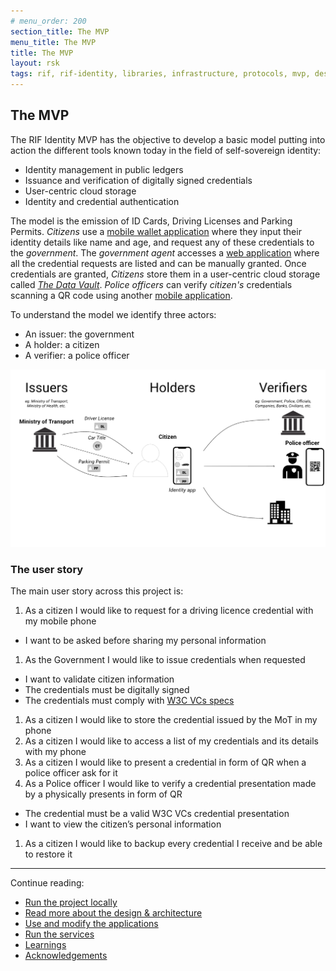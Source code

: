 ```yaml
---
# menu_order: 200
section_title: The MVP
menu_title: The MVP
title: The MVP
layout: rsk
tags: rif, rif-identity, libraries, infrastructure, protocols, mvp, design, rbtc, defi, decentralized, quick-start, guides, tutorial, networks, dapps, tools, rootstock, rsk, ethereum, smart-contracts, install, get-started, how-to, mainnet, testnet, contracts, wallets, web3, crypto
---
```


## The MVP

The RIF Identity MVP has the objective to develop a basic model putting into action the different tools known today in the field of self-sovereign identity:
- Identity management in public ledgers
- Issuance and verification of digitally signed credentials
- User-centric cloud storage
- Identity and credential authentication

The model is the emission of ID Cards, Driving Licenses and Parking Permits. _Citizens_ use a [mobile wallet application](https://dev.rootstock.io/rif/identity/mvp/applications/holder-app/) where they input their identity details like name and age, and request any of these credentials to the _government_. The _government agent_ accesses a [web application](https://dev.rootstock.io/rif/identity/mvp/applications/issuer-app/) where all the credential requests are listed and can be manually granted. Once credentials are granted, _Citizens_ store them in a user-centric cloud storage called [_The Data Vault_](https://dev.rootstock.io/rif/identity/data-vault/). _Police officers_ can verify _citizen's_ credentials scanning a QR code using another [mobile application](https://dev.rootstock.io/rif/identity/mvp/applications/verifier-app/).

To understand the model we identify three actors:
- An issuer: the government
- A holder: a citizen
- A verifier: a police officer

![](assets/img/06_mvp_application.png)

### The user story

The main user story across this project is:
1. As a citizen I would like to request for a driving licence credential with my mobile phone
  - I want to be asked before sharing my personal information
1. As  the Government I would like to issue credentials when requested
  - I want to validate citizen information
  - The credentials must be digitally signed
  - The credentials must comply with [W3C VCs specs](https://dev.rootstock.io/rif/identity/specs/#verifiable-credentials-model)
1. As a citizen I would like to store the credential issued by the MoT  in my phone
1. As a citizen I would like to access a list of my credentials and its details with my phone
1. As a citizen I would like to present a credential in form of QR when a police officer ask for it
1. As a Police officer I would like to verify a credential presentation made by a physically presents in form of QR
  - The credential must be a valid W3C VCs credential presentation
  - I want to view the citizen’s personal information
1. As a citizen I would like to backup every credential I receive and be able to restore it

---

Continue reading:
- [Run the project locally](https://dev.rootstock.io/rif/identity/mvp/run/)
- [Read more about the design & architecture](https://dev.rootstock.io/rif/identity/mvp/architecture/)
- [Use and modify the applications](https://dev.rootstock.io/rif/identity/mvp/applications/)
- [Run the services](https://dev.rootstock.io/rif/identity/mvp/services/)
- [Learnings](https://dev.rootstock.io/rif/identity/mvp/learnings/)
- [Acknowledgements](https://dev.rootstock.io/rif/identity/mvp/acknowledgements/)
